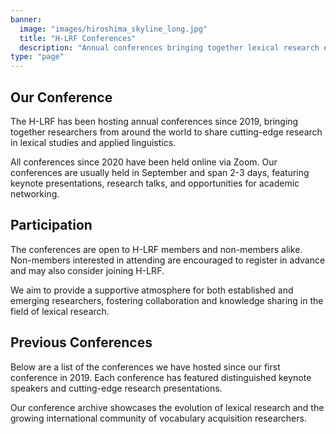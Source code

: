 ```yaml
---
banner:
  image: "images/hiroshima_skyline_long.jpg"
  title: "H-LRF Conferences"
  description: "Annual conferences bringing together lexical research experts"
type: "page"
---
```


## Our Conference
The H-LRF has been hosting annual conferences since 2019, bringing together researchers from around the world to share cutting-edge research in lexical studies and applied linguistics.

All conferences since 2020 have been held online via Zoom. Our conferences are usually held in September and span 2-3 days, featuring keynote presentations, research talks, and opportunities for academic networking.



## Participation
The conferences are open to H-LRF members and non-members alike. Non-members interested in attending are encouraged to register in advance and may also consider joining H-LRF.

We aim to provide a supportive atmosphere for both established and emerging researchers, fostering collaboration and knowledge sharing in the field of lexical research.

## Previous Conferences

Below are a list of the conferences we have hosted since our first conference in 2019. Each conference has featured distinguished keynote speakers and cutting-edge research presentations.

Our conference archive showcases the evolution of lexical research and the growing international community of vocabulary acquisition researchers.


